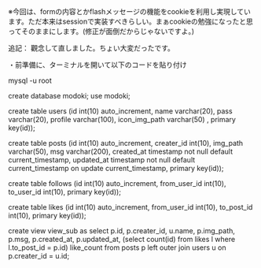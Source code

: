 
※今回は、formの内容とかflashメッセージの機能をcookieを利用し実現しています。ただ本来はsessionで実装すべきらしい。まぁcookieの勉強になったと思ってそのままにします。(修正が面倒だからじゃないですよ。)

追記： 觀念して直しました。ちょい大変だったです。

・前準備に、ターミナルを開いて以下のコードを貼り付け

mysql -u root

create database modoki;
use modoki;

create table users (id int(10) auto_increment, name varchar(20), pass varchar(20), profile varchar(100), icon_img_path varchar(50) , primary key(id));

create table posts (id int(10) auto_increment, creater_id int(10), img_path varchar(50), msg varchar(200), created_at timestamp not null default current_timestamp, updated_at timestamp not null default current_timestamp on update current_timestamp, primary key(id));

create table follows (id int(10) auto_increment, from_user_id int(10), to_user_id int(10), primary key(id));

create table likes (id int(10) auto_increment, from_user_id int(10), to_post_id int(10), primary key(id));

create view view_sub as select p.id, p.creater_id, u.name, p.img_path, p.msg, p.created_at, p.updated_at, (select count(id) from likes l where l.to_post_id = p.id) like_count from posts p left outer join users u on p.creater_id = u.id;
